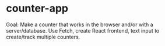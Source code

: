 # counter-app

Goal: Make a counter that works in the browser and/or with a server/database. Use Fetch, create React frontend, text input to create/track multiple counters.
